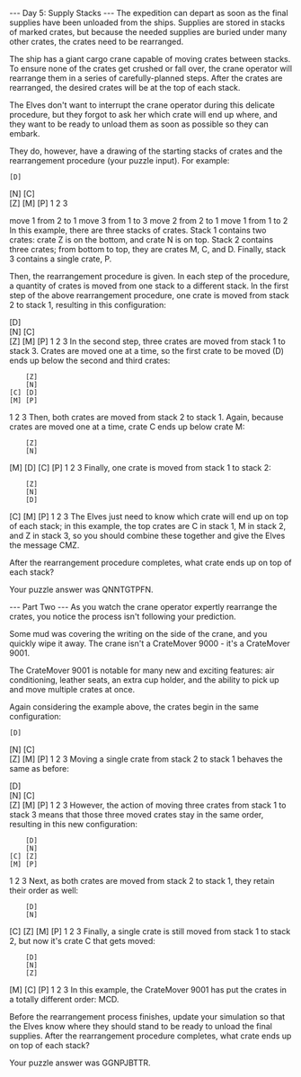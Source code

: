 ﻿--- Day 5: Supply Stacks ---
The expedition can depart as soon as the final supplies have been unloaded from the ships. Supplies are stored in stacks of marked crates, but because the needed supplies are buried under many other crates, the crates need to be rearranged.

The ship has a giant cargo crane capable of moving crates between stacks. To ensure none of the crates get crushed or fall over, the crane operator will rearrange them in a series of carefully-planned steps. After the crates are rearranged, the desired crates will be at the top of each stack.

The Elves don't want to interrupt the crane operator during this delicate procedure, but they forgot to ask her which crate will end up where, and they want to be ready to unload them as soon as possible so they can embark.

They do, however, have a drawing of the starting stacks of crates and the rearrangement procedure (your puzzle input). For example:

    [D]    
[N] [C]    
[Z] [M] [P]
1   2   3

move 1 from 2 to 1
move 3 from 1 to 3
move 2 from 2 to 1
move 1 from 1 to 2
In this example, there are three stacks of crates. Stack 1 contains two crates: crate Z is on the bottom, and crate N is on top. Stack 2 contains three crates; from bottom to top, they are crates M, C, and D. Finally, stack 3 contains a single crate, P.

Then, the rearrangement procedure is given. In each step of the procedure, a quantity of crates is moved from one stack to a different stack. In the first step of the above rearrangement procedure, one crate is moved from stack 2 to stack 1, resulting in this configuration:

[D]        
[N] [C]    
[Z] [M] [P]
1   2   3
In the second step, three crates are moved from stack 1 to stack 3. Crates are moved one at a time, so the first crate to be moved (D) ends up below the second and third crates:

        [Z]
        [N]
    [C] [D]
    [M] [P]
1   2   3
Then, both crates are moved from stack 2 to stack 1. Again, because crates are moved one at a time, crate C ends up below crate M:

        [Z]
        [N]
[M]     [D]
[C]     [P]
1   2   3
Finally, one crate is moved from stack 1 to stack 2:

        [Z]
        [N]
        [D]
[C] [M] [P]
1   2   3
The Elves just need to know which crate will end up on top of each stack; in this example, the top crates are C in stack 1, M in stack 2, and Z in stack 3, so you should combine these together and give the Elves the message CMZ.

After the rearrangement procedure completes, what crate ends up on top of each stack?

Your puzzle answer was QNNTGTPFN.

--- Part Two ---
As you watch the crane operator expertly rearrange the crates, you notice the process isn't following your prediction.

Some mud was covering the writing on the side of the crane, and you quickly wipe it away. The crane isn't a CrateMover 9000 - it's a CrateMover 9001.

The CrateMover 9001 is notable for many new and exciting features: air conditioning, leather seats, an extra cup holder, and the ability to pick up and move multiple crates at once.

Again considering the example above, the crates begin in the same configuration:

    [D]    
[N] [C]    
[Z] [M] [P]
1   2   3
Moving a single crate from stack 2 to stack 1 behaves the same as before:

[D]        
[N] [C]    
[Z] [M] [P]
1   2   3
However, the action of moving three crates from stack 1 to stack 3 means that those three moved crates stay in the same order, resulting in this new configuration:

        [D]
        [N]
    [C] [Z]
    [M] [P]
1   2   3
Next, as both crates are moved from stack 2 to stack 1, they retain their order as well:

        [D]
        [N]
[C]     [Z]
[M]     [P]
1   2   3
Finally, a single crate is still moved from stack 1 to stack 2, but now it's crate C that gets moved:

        [D]
        [N]
        [Z]
[M] [C] [P]
1   2   3
In this example, the CrateMover 9001 has put the crates in a totally different order: MCD.

Before the rearrangement process finishes, update your simulation so that the Elves know where they should stand to be ready to unload the final supplies. After the rearrangement procedure completes, what crate ends up on top of each stack?

Your puzzle answer was GGNPJBTTR.